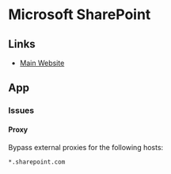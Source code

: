 # Microsoft SharePoint

## Links

- [Main Website](https://microsoft.com/sharepoint)

## App

### Issues

#### Proxy

Bypass external proxies for the following hosts:

```txt
*.sharepoint.com
```
